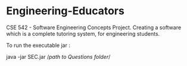 # Engineering-Educators
CSE 542 - Software Engineering Concepts Project. Creating a software which is a complete tutoring system, for engineering students.

To run the executable jar :

java -jar SEC.jar /*path to Questions folder*/